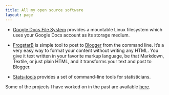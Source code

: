 ```yaml
---
title: All my open source software
layout: page
---
```


* [Google Docs File System][gdocsfs] provides a mountable Linux filesystem which uses your Google Docs account as its storage medium.

* [FrogstarB][] is simple tool to post to [Blogger](http://www.blogger.com/) from the command line. It’s a very easy way to format your content without writing any HTML. You give it text written in your favorite markup language, be that Markdown, Textile, or just plain HTML, and it transforms your text and post to Blogger.

* [Stats-tools][] provides a set of command-line tools for statisticians.

Some of the projects I have worked on in the past are available [here](/past_projects.html).


[gdocsfs]:   http://code.google.com/p/gdocsfs     "Google Docs File System"
[FrogstarB]: http://github.com/jweslley/frogstarb "FrogstarB blogging tool"
[Stats-tools]: http://pypi.python.org/pypi/stats-tools "Stats-tools" 
